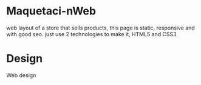 # Maquetaci-nWeb
web layout of a store that sells products, this page is static, responsive and with good seo. just use 2 technologies to make it, HTML5 and CSS3

# Design
Web design
